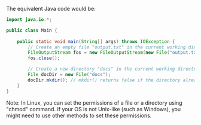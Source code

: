 The equivalent Java code would be:

```java
import java.io.*;

public class Main {
    
    public static void main(String[] args) throws IOException {
        // Create an empty file "output.txt" in the current working directory and set its permissions to rw-r-----
        FileOutputStream fos = new FileOutputStream(new File("output.txt"));
        fos.close();

        // Create a new directory "docs" in the current working directory and set its permissions to rwxr-x---
        File docDir = new File("docs");
        docDir.mkdir(); // mkdir() returns false if the directory already exists, so we don't worry about that
    }
}
```
Note: In Linux, you can set the permissions of a file or a directory using "chmod" command. If your OS is not Unix-like (such as Windows), you might need to use other methods to set these permissions.
